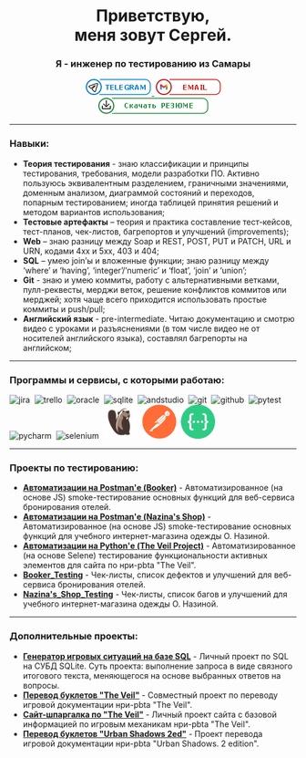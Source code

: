 <div id="header" align="center"> 
  <h1>Приветствую,<br> меня зовут Сергей.</h1>
  <h3>Я - инженер по тестированию из Самары</h3>
</div>
<div id="socias" align="center">
	<a href="">
    		<img src="https://github.com/OQASergey/OQASergey/raw/main/pic/tg.png" alt="Telegram"/>
	</a>
	<a href="mailto:sergey.qa.63@gmail.com">
    		<img src="https://github.com/OQASergey/OQASergey/raw/main/pic/ml.png" alt="Mail"/>
	</a>
</div>
<div id="resume" align="center">
	<a href="https://github.com/OQASergey/OQASergey/raw/main/resume.pdf" download>
		<img src="https://github.com/OQASergey/OQASergey/raw/main/pic/rm.png" Alt="Resume"/>
	</a>
</div>

---
### Навыки:

- **Теория тестирования** - знаю классификации и принципы тестирования, требования, модели разработки ПО. Активно
пользуюсь эквивалентным разделением, граничными значениями, доменным анализом, диаграммой состояний и
переходов, попарным тестированием; иногда таблицей принятия решений и методом вариантов использования;<br>
- **Тестовые артефакты** – теория и практика составление тест-кейсов, тест-планов, чек-листов, багрепортов и
улучшений (improvements);<br>
- **Web** – знаю разницу между Soap и REST, POST, PUT и PATCH, URL и URN, кодами 4xx и 5xx, 403 и 404;<br>
- **SQL** – умею join’ы и вложенные функции; знаю разницу между ‘where’ и ‘having’, ‘integer’/’numeric’ и ‘float’, ‘join’ и
‘union’;<br>
- **Git** - знаю и умею коммиты, работу с альтернативными ветками, пулл-реквесты, мерджи веток, решение конфликтов коммитов или
мерджей; хотя чаще всего приходится использовать простые коммиты и push/pull;<br>
- **Английский язык** - pre-intermediate. Читаю документацию и смотрю видео с уроками и разъяснениями (в том числе
видео не от носителей английского языка), составлял багрепорты на английском;

---

### Программы и сервисы, с которыми работаю:<br>

<img src="https://cdn.jsdelivr.net/gh/devicons/devicon/icons/jira/jira-original-wordmark.svg" title="jira" height="50"/>&nbsp;
<img src="https://cdn.jsdelivr.net/gh/devicons/devicon/icons/trello/trello-plain-wordmark.svg" title="trello" height="70"/>&nbsp;
<img src="https://cdn.jsdelivr.net/gh/devicons/devicon/icons/oracle/oracle-original.svg" title="oracle" height="70"/>&nbsp;
<img src="https://cdn.jsdelivr.net/gh/devicons/devicon/icons/sqlite/sqlite-original-wordmark.svg" title="sqlite" height="70"/>&nbsp;
<img src="https://cdn.jsdelivr.net/gh/devicons/devicon/icons/androidstudio/androidstudio-original-wordmark.svg" title="andstudio" height="70"/>&nbsp;
<img src="https://cdn.jsdelivr.net/gh/devicons/devicon/icons/git/git-original-wordmark.svg" title="git" height="70"/>&nbsp;
<img src="https://cdn.jsdelivr.net/gh/devicons/devicon/icons/github/github-original-wordmark.svg" title="github" height="60"/>&nbsp;
<img src="https://cdn.jsdelivr.net/gh/devicons/devicon/icons/pytest/pytest-original-wordmark.svg" title="pytest" height="60"/>&nbsp;
<img src="https://cdn.jsdelivr.net/gh/devicons/devicon/icons/pycharm/pycharm-original-wordmark.svg" title="pycharm" height="60"/>&nbsp;
<img src="https://cdn.jsdelivr.net/gh/devicons/devicon/icons/selenium/selenium-original.svg" title="selenium" height="50"/>&nbsp;
<img src="https://raw.githubusercontent.com/qajenna/qajenna/main/icons/DBeaver.png" title="dbeaver" height="60"/>&nbsp;
<img src="https://raw.githubusercontent.com/qajenna/qajenna/main/icons/Postman.png" title="postman" height="60"/>&nbsp;
<img src="https://github.com/qajenna/qajenna/raw/main/icons/swagger.png" title="swagger" height="60"/>&nbsp;

---
### Проекты по тестированию:

- **[Автоматизации на Postman'е (Booker)](https://github.com/OQASergey/Restful_Booking-automation_Postman#readme)** - Автоматизированное (на основе JS) smoke-тестирование основных функций для веб-сервиса бронирования отелей.<br>
- **[Автоматизации на Postman'е (Nazina's Shop)](https://github.com/OQASergey/Nazina-s_Shop-automation_Postman#readme)** - Автоматизированное (на основе JS) smoke-тестирование основных функций для учебного интернет-магазина одежды О. Назиной.<br>
- **[Автоматизации на Python'е (The Veil Project)](https://github.com/OQASergey/The_Veil_site_func_tests/tree/master)** - Автоматизированное (на основе Selene) тестирование функциональности активных элементов для сайта по нри-pbta "The Veil".
- **[Booker_Testing](https://github.com/OQASergey/Restful-Booker_Testing#readme)** - Чек-листы, список дефектов и улучшений для веб-сервиса бронирования отелей.<br>
- **[Nazina's_Shop_Testing](https://github.com/OQASergey/Nazinas_Shop_Testing#readme)** - Чек-листы, список багов и улучшений для учебного интернет-магазина одежды О. Назиной.<br>

---
### Дополнительные проекты:
- **[Генератор игровых ситуаций на базе SQL](https://github.com/OQASergey/SQLite_project-Monsterhearts_spell#readme)** - Личный проект по SQL на СУБД SQLite. Суть проекта: выполнение запроса в виде связного итогового текста, меняющегося на основе выбранных ответов на вопросы.<br>
- **[Перевод буклетов "The Veil"](https://github.com/OQASergey/veil_playbook_data)** - Совместный проект по переводу игровой документации нри-pbta "The Veil". <br>
- **[Сайт-шпаргалка по "The Veil"](https://github.com/OQASergey/The_Veil_site#readme)** - Личный проект сайта с базовой информацией по игровым механикам нри-pbta "The Veil". <br>
- **[Перевод буклетов "Urban Shadows 2ed"](https://github.com/OQASergey/U_Shad_2ed_Rus#readme)** - Проект перевода игровой документации нри-pbta "Urban Shadows. 2 edition".

